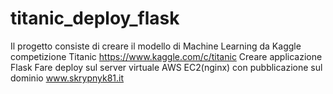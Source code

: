 # titanic_deploy_flask

Il progetto consiste di creare il modello di Machine Learning da Kaggle 
competizione Titanic https://www.kaggle.com/c/titanic
Creare applicazione Flask
Fare deploy sul server virtuale AWS EC2(nginx)
con pubblicazione sul dominio www.skrypnyk81.it
